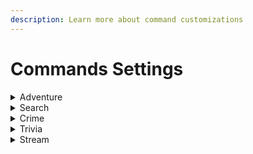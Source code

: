 ```yaml
---
description: Learn more about command customizations
---
```


# Commands Settings

<details>

<summary>Adventure</summary>

### Available Adventures

These adventures are currently implemented in Dank Memer Grinder:

- [x] Space
- [x] Pasture (Out West)
- [ ] Trick or Treating
- [ ] Winter Wonderland
- [ ] Museum
- [x] Brazil
- [x] Vacation

To choose an adventure, find the "Adventure" drop down menu in the Settings tab and select the adventure you want the Dank Memer Grinder to run.

### Adventure Answers

Dank Memer Grinder allows you to optimize your adventure success rate or profits by customizing the answers it chooses. You can configure different responses in the `config.json` file. [Dank Memer Adventure Guides](https://docs.google.com/spreadsheets/d/14AC-mmYNMrcdDGxfG2Nv0OAwq-Pkth1SIJuW3ADSXYQ/edit#gid=1274532499) is a useful tool for choosing answers.

#### Answer Format

The format for specifying adventure answers is:

```json
"question": "answer button name"
```

Where `question` is the text of the prompt, and `answer button name` is the label of the button to click in response.

### Default Adventure Answers

{% code title="config.json" %}

```json
"adventure": {
    "brazil": {
        "After a long day shopping for souvenirs in a crowded mall, you stop at the food court to grab some food. What do you order?": "McDonald's",
        "On your way to the beach, you stop at a comer store to buy some drinks and notice a litle caramel-colored dog is sleeping outside. What do you do?": "Pet the Dog",
        "While enjoying Carnival, you decide to go to the stadium to watch the samba schools perform. Where do you buy your tickets?": "Online",
        "While traveling in the city, you hear about Snake Island and decide you have to see if it is really as bad as they say. The boat captain will take you there but demands more money if you want to dock. What do you do?": "Stay on the Boat",
        "While visiting Rio Grande do Sul, you stop at one of the famous Brazilian steakhouses with all the meat you can eat. What do you want?": "Broccoli",
        "While visiting S�o Paulo, you find a place to see capybaras. What do you do?": "Pull up",
        "You can't get enough of the Brazilian beaches, and decide to spend the day exploring a remote one you found. What do you do first?": "Go Swimming",
        "You can't visit Rio de Janeiro without touring the Christ the Redeemer statue. How do you get there?": "Bus",
        "You decide to take an MMA class while visiting to learn from the best. Which style do you choose?": "Capoiera",
        "You stop at a local bakery for some of the Brazilian cheese bread you've heard so much about. What else do you try?": "Nothing",
        "You take a boat tour in Manaus to go down the Amazon River. At a fork in the path, the guide tells you to the right are piranhas and left anacondas. Which do you choose?": "Piranhas",
        "You went to schedule a trip into the Amazon to see the animals. What sort of trip do you book?": "Private Tour"
    },
    "space": {
        "A friendly alien approached you slowly. What do you do?": "Attack",
        "A small but wise green alien approaches you.": "Do",
        "Oh my god even in space you cannot escape it": "69",
        "This planet seems to be giving off radioactive chemicals. What do you do?": "Distant Scan",
        "Whaaaat!? You found a space kitchen! It looks like it is full of shady stuff. What do you do?": "Inspect",
        "You accidentally bumped into the Webb Telescope. Oh god.": "Flee",
        "You come upon a dark pyramid shaped ship fighting a spherical white ball looking thing. What do you do?": "Embrace Dark",
        "You encountered someone named Dank Sidious, what do you do?": "Do it",
        "You find a vending machine selling \"Moon Pies\". What do you do?": "Buy",
        "You flew past a dying star": "Flee",
        "You found a strange looking object. What do you do?": "Ignore",
        "You got abducted by a group of aliens, who are trying to probe you. What do you do?": "Sit Back and Enjoy",
        "You ran out of fuel! What next?": "Urinate",
        "You see a shooting star!": "Wish",
        "You uh, just came across a pair of Odd Eyes floating around": "Flee",
        "You're picking up a transmission from deep space!": "*<)#%':]|##"
    },
    "vacation": {
        "A family road trip is a perfect getaway until you end up lost and without cell service. What do you do?": "Keep Driving",
        "A family vacation can't be complete without a trip to an amusement park. What ride are you dying to try?": "Waterslide",
        "A friend tells you about a quaint mountain resort, so you decide to spend a few days enjoying the snow. What do you do after you arrive?": "Go Skiing",
        "Camping has always relaxed you, so you decide to vacation in the wilderness. What sort of camping do you prefer?": "Rent an RV",
        "During your vacation in Lisbon, the hotel offers you a small pastry for breakfast. What do you do?": "Pass",
        "Nothing can beat a romantic vacation in Paris. What do you want to do first?": "Louvre",
        "You can't go on vacation without doing a little sightseeing. What do you want to see?": "Museum",
        "You decide it's time to visit some famous landmarks in the United States. Which do you visit first?": "Mt. Rushmore",
        "You decide the beach sounds like a perfect choice for a weekend away. Which beach do you want to visit?": "Daytona Beach, Florida",
        "You decide to go stargazing in the Chilean desert, but there are only two flights left. Which do you take?": "Night",
        "You decide to pick up Badosz and spend the weekend at Legoland. What do you look at first?": "Gift Shop",
        "You find a discounted whale watching tour and decide to give it a go, but the deal is for two. Who do you take with you?": "Kable",
        "You get a flyer for some discount cruises that sound wonderful. Which destination do you choose?": "Mediterranean",
        "Your cruise ship docks at a small island for a day of sun and swimming. What do you do?": "Sunbathe",
        "While vacationing in Rome, you visit the Colosseum and run into a group of people handing out friendship bracelets. What do you do?": "Take a Bracelet"
    },
    "west": {
        "A lady next to a broken down wagon is yelling for help.": "Ignore Her",
        "A snake is blocking your path. What do you want to do?": "Wait",
        "A stranger challenges you to a quick draw. What do you want to do?": "Decline",
        "Someone is getting ambushed by bandits!": "Ignore them",
        "Someone on the trail is lost and asks you for directions.": "Ignore them",
        "You bump into someone near the horse stables. They challenge you to a duel": "Run away",
        "You come across a saloon with a poker game going on inside. What do you want to do?": "Join",
        "You entered the saloon to rest from the journey. What do you want to do?": "Play the piano",
        "You find a dank cellar with an old wooden box": "Ignore it",
        "You find an abandoned mine. What do you want to do?": "Explore",
        "You found a stray horse. What do you want to do?": "Feed",
        "You get on a train and some bandits decide to rob the train. What do you do?": "Don't hurt me!",
        "You see some bandits about to rob the local towns bank. What do you do?": "Stop them",
        "You wander towards an old abandoned mine.": "Go in",
        "You're dying of thirst. Where do you want to get water?": "Cactus",
        "You're riding on your horse and you get ambushed. What do you do?": "Run away",
        "Your horse sees a snake and throws you off. What do you do?": "Find a new horse",
        "Who will you take down?": "Billy Bob Jr."
    }
}
```

{% endcode %}

</details>

<details>

<summary>Search</summary>

### Search Priorities

You can configure your search priorities by editing the `config.json` file. This allows you to specify preferred and avoided locations to search.

- The **"priority"** array determines the top search locations. Locations in this array will be checked first when searching.
- The **"second_priority"** array specifies secondary search locations that will be checked after the top priorities.
- The **"avoid"** array lists locations that should be avoided during searches. If no priority locations are found, searches will avoid locations in these arrays.

#### Default Search Priorities

<pre class="language-json" data-title="config.json"><code class="lang-json"><strong>"priority": [
</strong>    "phoenix pits",
    "aeradella's home",
    "shadow's realm",
    "dog",
    "grass",
    "air",
    "kitchen",
    "dresser",
    "mail box",
    "bed",
    "couch",
    "pocket",
    "toilet",
    "washer",
    "who asked"
],
"secondPriority": ["fridge", "twitter", "vacuum"]
"avoid": [
    "bank",
    "discord",
    "immortals dimension",
    "laundromat",
    "soul's chamber",
    "police officer",
    "tesla",
    "supreme court"
]
</code></pre>

</details>

<details>

<summary>Crime</summary>

### Crime Priorities

You can configure your crime priorities by editing the `config.json` file. This allows you to specify preferred and avoided locations for crime.

- The **"priority"** array determines the top crime locations. Locations in this array will be checked first when searching.

<!---->

- The **"second_priority"** array specifies secondary crime locations that will be checked after the top priorities.

<!---->

- The **"avoid"** array lists locations that should be avoided during crimes. If no priority locations are found, crimes will avoid locations in these arrays.

<pre class="language-json" data-title="config.json"><code class="lang-json"><strong>"priority": [
</strong>    "hacking",
    "tax evasion",
    "fraud",
    "eating a hot dog sideways",
    "trespassing"
],
"secondPriority": [
    "fridge", 
    "twitter", 
    "vacuum"
],
"avoid": [
    "bank",
    "discord",
    "immortals dimension",
    "laundromat",
    "soul's chamber",
    "police officer",
    "tesla",
    "supreme court"
]
</code></pre>

</details>

<details>

<summary>Trivia</summary>

### Trivia Correct Chance

The Trivia Correct Chance setting in Dank Memer Grinder's Settings tab lets you adjust the percentage of correct trivia answers from 1-100%. Higher percentages mean more accurate trivia responses, the default accuracy 75%.

</details>

<details>

<summary>Stream</summary>

### Streaming Order

Dank Memer Grinder allows you to configure the order in which it interacts with a stream. This allows you to prioritize gaining Levels or earning profits.

- 0: Run AD (Moderate chance of failing)
- 1: Read Chat (Low chance of failing)
- 2: Collect Donations (High chance of failing)

### Default Streaming Order

{% code title="captcha.json" %}

```json
"order": [1, 1, 1, 1, 1, 0, 0, 0, 2, 2, 2]
```

{% endcode %}

</details>
